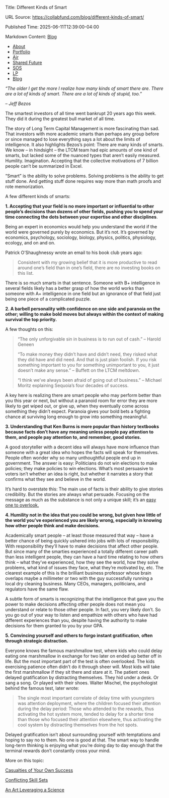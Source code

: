 Title: Different Kinds of Smart

URL Source: https://collabfund.com/blog/different-kinds-of-smart/

Published Time: 2025-06-11T12:39:00-04:00

Markdown Content:
[Blog](https://collabfund.com/blog)
*   [About](https://collabfund.com/about/)
*   [Portfolio](https://collabfund.com/portfolio)
*   [Air](https://air.collabfund.com/)
*   [Shared Future](https://collabfund.com/shared-future/)
*   [SOS](https://collabfund.com/sos/)
*   [LP](https://collabfund.com/investorportal/)
*   [Blog](https://collabfund.com/blog/)

_“The older I get the more I realize how many kinds of smart there are. There are a lot of kinds of smart. There are a lot of kinds of stupid, too.”_

_– Jeff Bezos_

The smartest investors of all time went bankrupt 20 years ago this week. They did it during the greatest bull market of all time.

The story of Long Term Capital Management is more fascinating than sad. That investors with more academic smarts than perhaps any group before or since managed to lose everything says a lot about the limits of intelligence. It also highlights Bezos’s point: There are many kinds of smarts. We know – in hindsight – the LTCM team had epic amounts of one kind of smarts, but lacked some of the nuanced types that aren’t easily measured. Humility. Imagination. Accepting that the collective motivations of 7 billion people can’t be summarized in Excel.

“Smart” is the ability to solve problems. Solving problems is the ability to get stuff done. And getting stuff done requires way more than math proofs and rote memorization.

A few different kinds of smarts:

**1. Accepting that your field is no more important or influential to other people’s decisions than dozens of other fields, pushing you to spend your time connecting the dots between your expertise and other disciplines**.

Being an expert in economics would help you understand the world if the world were governed purely by economics. But it’s not. It’s governed by economics, psychology, sociology, biology, physics, politics, physiology, ecology, and on and on.

Patrick O’Shaughnessy wrote an email to his book club years ago:

> Consistent with my growing belief that it is more productive to read around one’s field than in one’s field, there are no investing books on this list.

There is so much smarts in that sentence. Someone with B+ intelligence in several fields likely has a better grasp of how the world works than someone with A+ intelligence in one field but an ignorance of that field just being one piece of a complicated puzzle.

**2. A barbell personality with confidence on one side and paranoia on the other; willing to make bold moves but always within the context of making survival the top priority.**

A few thoughts on this:

> “The only unforgivable sin in business is to run out of cash.” – Harold Geneen
> 
> 
> “To make money they didn’t have and didn’t need, they risked what they did have and did need. And that is just plain foolish. If you risk something important to you for something unimportant to you, it just doesn’t make any sense.” – Buffett on the LTCM meltdown.
> 
> 
> “I think we’ve always been afraid of going out of business.” – Michael Moritz explaining Sequoia’s four decades of success.

A key here is realizing there are smart people who may perform better than you this year or next, but without a paranoid room for error they are more likely to get wiped out, or give up, when they eventually come across something they didn’t expect. Paranoia gives your bold bets a fighting chance at surviving long enough to grow into something meaningful.

**3. Understanding that Ken Burns is more popular than history textbooks because facts don’t have any meaning unless people pay attention to them, and people pay attention to, and remember, good stories.**

A good storyteller with a decent idea will always have more influence than someone with a great idea who hopes the facts will speak for themselves. People often wonder why so many unthoughtful people end up in government. The answer is easy: Politicians do not win elections to make policies; they make policies to win elections. What’s most persuasive to voters isn’t whether an idea is right, but whether it narrates a story that confirms what they see and believe in the world.

It’s hard to overstate this: The main use of facts is their ability to give stories credibility. But the stories are always what persuade. Focusing on the message as much as the substance is not only a unique skill; it’s an [easy one to overlook.](https://collabfund.com/blog/the-most-overlooked-trait-of-investing-success/)

**4. Humility not in the idea that you could be wrong, but given how little of the world you’ve experienced you are likely wrong, especially in knowing how other people think and make decisions.**

Academically smart people – at least those measured that way – have a better chance of being quickly ushered into jobs with lots of responsibility. With responsibility they’ll have to make decisions that affect other people. But since many of the smarties experienced a totally different career path than less intelligent people, they can have a hard time relating to how others think – what they’ve experienced, how they see the world, how they solve problems, what kind of issues they face, what they’re motivated by, etc. The clearest example of this is the brilliant business professor whose brain overlaps maybe a millimeter or two with the guy successfully running a local dry cleaning business. Many CEOs, managers, politicians, and regulators have the same flaw.

A subtle form of smarts is recognizing that the intelligence that gave you the power to make decisions affecting other people does not mean you understand or relate to those other people. In fact, you very likely don’t. So you go out of your way to listen and empathize with others who have had different experiences than you, despite having the authority to make decisions for them granted to you by your GPA.

**5. Convincing yourself and others to forgo instant gratification**, **often through strategic distraction.**

Everyone knows the famous marshmallow test, where kids who could delay eating one marshmallow in exchange for two later on ended up better off in life. But the most important part of the test is often overlooked. The kids exercising patience often didn’t do it through sheer will. Most kids will take the first marshmallow if they sit there and stare at it. The patient ones delayed gratification by distracting themselves. They hid under a desk. Or sang a song. Or played with their shoes. Walter Mischel, the psychologist behind the famous test, later wrote:

> The single most important correlate of delay time with youngsters was attention deployment, where the children focused their attention during the delay period: Those who attended to the rewards, thus activating the hot system more, tended to delay for a shorter time than those who focused their attention elsewhere, thus activating the cool system by distracting themselves from the hot spots.

Delayed gratification isn’t about surrounding yourself with temptations and hoping to say no to them. No one is good at that. The smart way to handle long-term thinking is enjoying what you’re doing day to day enough that the terminal rewards don’t constantly cross your mind.

More on this topic:

[Casualties of Your Own Success](https://collabfund.com/blog/casualties-of-your-own-success/)

[Conflicting Skill Sets](https://collabfund.com/blog/conflicting-skill-sets/)

[An Art Leveraging a Science](https://collabfund.com/blog/an-art-leveraging-a-science/)
